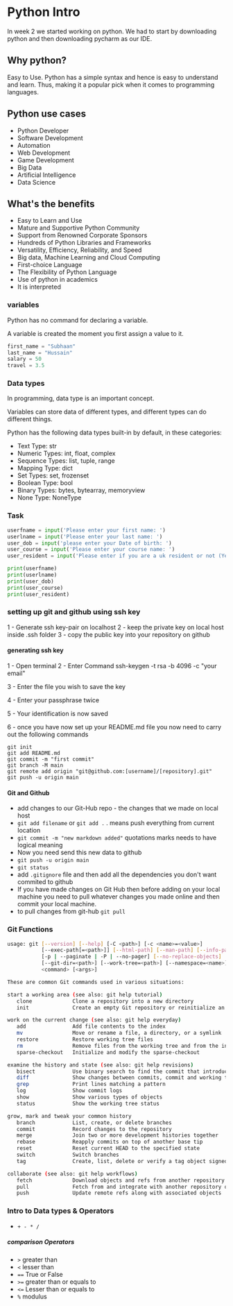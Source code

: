 # Python Intro

In week 2 we started working on python. We had to start by downloading python and then downloading pycharm as our IDE.
## Why python?

Easy to Use. Python has a simple syntax and hence is easy to understand and learn. Thus, making it a popular pick when it comes to programming languages.

## Python use cases

- Python Developer
- Software Development
- Automation
- Web Development
- Game Development
- Big Data 
- Artificial Intelligence 
- Data Science

## What's the benefits 

- Easy to Learn and Use
- Mature and Supportive Python Community
- Support from Renowned Corporate Sponsors
- Hundreds of Python Libraries and Frameworks
- Versatility, Efficiency, Reliability, and Speed
- Big data, Machine Learning and Cloud Computing
- First-choice Language
- The Flexibility of Python Language
- Use of python in academics
- It is interpreted

### variables
Python has no command for declaring a variable.

A variable is created the moment you first assign a value to it.

``` python
first_name = "Subhaan"
last_name = "Hussain"
salary = 50
travel = 3.5
```
### Data types

In programming, data type is an important concept.

Variables can store data of different types, and different types can do different things.

Python has the following data types built-in by default, in these categories:

- Text Type:	str
- Numeric Types:	int, float, complex
- Sequence Types:	list, tuple, range
- Mapping Type:	dict
- Set Types:	set, frozenset
- Boolean Type:	bool
- Binary Types:	bytes, bytearray, memoryview
- None Type:	NoneType
### Task

``` python
userfname = input('Please enter your first name: ')
userlname = input('Please enter your last name: ')
user_dob = input('please enter your Date of birth: ')
user_course = input('Please enter your course name: ') 
user_resident = input('Please enter if you are a uk resident or not (Yes or No): ')

print(userfname) 
print(userlname)
print(user_dob) 
print(user_course)
print(user_resident)

```


### setting up git and github using ssh key

1 - Generate ssh key-pair on localhost
2 - keep the private key on local host inside .ssh folder
3 - copy the public key into your repository on github

#### generating ssh key

1 - Open terminal 
2 - Enter Command ssh-keygen -t rsa -b 4096 -c "your email"

3 - Enter the file you wish to save the key

4 - Enter your passphrase twice

5 - Your identification is now saved

6 - once you have now set up your README.md file you now need to carry out the following commands

````
git init
git add README.md
git commit -m "first commit"
git branch -M main
git remote add origin "git@github.com:[username]/[repository].git"
git push -u origin main
````

#### Git and Github
- add changes to our Git-Hub repo - the changes that we made on local host
- `git add filename` or `git add .` . means push everything from current location
- `git commit -m "new markdown added"` quotations marks needs to have logical meaning
- Now you need send this new data to github 
- `git push -u origin main` 
- `git status`
- add `.gitignore` file and then add all the dependencies you don't want commited to github
- If you have made changes on Git Hub then before adding on your local machine you need to pull whatever changes you made online and then commit your local machine.
- to pull changes from git-hub ``git pull``

### Git Functions

```bash
usage: git [--version] [--help] [-C <path>] [-c <name>=<value>]
           [--exec-path[=<path>]] [--html-path] [--man-path] [--info-path]
           [-p | --paginate | -P | --no-pager] [--no-replace-objects] [--bare]
           [--git-dir=<path>] [--work-tree=<path>] [--namespace=<name>]
           <command> [<args>]

These are common Git commands used in various situations:

start a working area (see also: git help tutorial)
   clone             Clone a repository into a new directory
   init              Create an empty Git repository or reinitialize an existing one

work on the current change (see also: git help everyday)
   add               Add file contents to the index
   mv                Move or rename a file, a directory, or a symlink
   restore           Restore working tree files
   rm                Remove files from the working tree and from the index
   sparse-checkout   Initialize and modify the sparse-checkout

examine the history and state (see also: git help revisions)
   bisect            Use binary search to find the commit that introduced a bug
   diff              Show changes between commits, commit and working tree, etc
   grep              Print lines matching a pattern
   log               Show commit logs
   show              Show various types of objects
   status            Show the working tree status

grow, mark and tweak your common history
   branch            List, create, or delete branches
   commit            Record changes to the repository
   merge             Join two or more development histories together
   rebase            Reapply commits on top of another base tip
   reset             Reset current HEAD to the specified state
   switch            Switch branches
   tag               Create, list, delete or verify a tag object signed with GPG

collaborate (see also: git help workflows)
   fetch             Download objects and refs from another repository
   pull              Fetch from and integrate with another repository or a local branch
   push              Update remote refs along with associated objects
```
### Intro to Data types & Operators

- `+ - * / `

##### comparison Operators

- `>` greater than
- `<` lesser than
- `==` True or False
- `>=` greater than or equals to 
- `<=` Lesser than or equals to 
- `%` modulus 